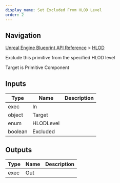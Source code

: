 ```yaml
---
display_name: Set Excluded From HLOD Level
order: 2
---
```

## Navigation

[Unreal Engine Blueprint API Reference](https://dev.epicgames.com/documentation/en-us/unreal-engine/BlueprintAPI) > [HLOD](https://dev.epicgames.com/documentation/en-us/unreal-engine/BlueprintAPI/HLOD)

Exclude this primitive from the specified HLOD level

Target is Primitive Component

## Inputs

| Type | Name | Description |
| --- | --- | --- |
| exec | In |  |
| object | Target |  |
| enum | HLODLevel |  |
| boolean | Excluded |  |

## Outputs

| Type | Name | Description |
| --- | --- | --- |
| exec | Out |  |
